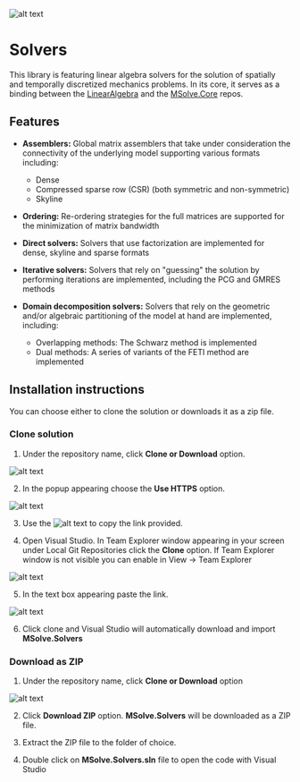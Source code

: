 ![alt text](http://mgroup.ntua.gr/wp-content/uploads/2018/05/MGroup52.png "MGroup")

# Solvers
This library is featuring linear algebra solvers for the solution of spatially and temporally discretized mechanics problems. In its core, it serves as a binding between the [LinearAlgebra](https://github.com/mgroupntua/linearalgebra) and the [MSolve.Core](https://github.com/mgroupntua/MSolve.Core) repos.

## Features

- **Assemblers:** Global matrix assemblers that take under consideration the connectivity of the underlying model supporting various formats including:
  * Dense
  * Compressed sparse row (CSR) (both symmetric and non-symmetric)
  * Skyline
  
- **Ordering:** Re-ordering strategies for the full matrices are supported for the minimization of matrix bandwidth 
  
- **Direct solvers:** Solvers that use factorization are implemented for dense, skyline and sparse formats

- **Iterative solvers:** Solvers that rely on "guessing" the solution by performing iterations are implemented, including the PCG and GMRES methods
  
- **Domain decomposition solvers:** Solvers that rely on the geometric and/or algebraic partitioning of the model at hand are implemented, including:
  * Overlapping methods: The Schwarz method is implemented
  * Dual methods: A series of variants of the FETI method are implemented

## Installation instructions
You can choose either to clone the solution or downloads it as a zip file.

### Clone solution
1. Under the repository name, click **Clone or Download** option.

![alt text](https://github.com/mgroupntua/MSolve.Edu/blob/master/Images/CloneOrDownload.png "1")

2. In the popup appearing choose the **Use HTTPS** option.

![alt text](https://github.com/mgroupntua/MSolve.Edu/blob/master/Images/2.png "2")

3. Use the ![alt text](https://github.com/mgroupntua/MSolve.Edu/blob/master/Images/3.png "3") to copy the link provided.

4. Open Visual Studio. In Team Explorer window appearing in your screen under Local Git Repositories click the **Clone** option. If Team Explorer window is not visible you can enable in View -> Team Explorer

  ![alt text](https://github.com/mgroupntua/MSolve.Edu/blob/master/Images/4.png "4")
  
5. In the text box appearing paste the link.

 ![alt text](https://github.com/mgroupntua/MSolve.Edu/blob/master/Images/5.png "5")

6. Click clone and Visual Studio will automatically download and import **MSolve.Solvers**


### Download as ZIP
1. Under the repository name, click **Clone or Download** option

![alt text](https://github.com/mgroupntua/MSolve.Edu/blob/master/Images/CloneOrDownload.png "1")

2. Click **Download ZIP** option. **MSolve.Solvers** will be downloaded as a ZIP file.

3. Extract the ZIP file to the folder of choice.

4. Double click on **MSolve.Solvers.sln** file to open the code with Visual Studio

